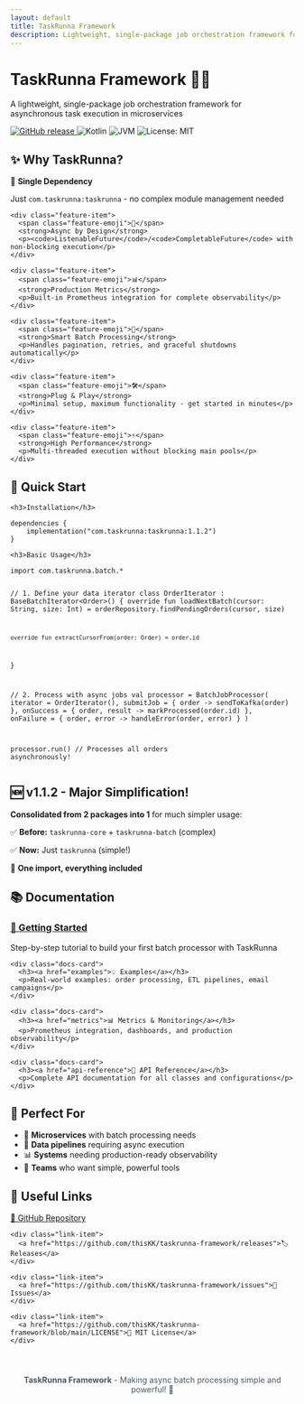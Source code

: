 ```yaml
---
layout: default
title: TaskRunna Framework
description: Lightweight, single-package job orchestration framework for asynchronous task execution
---
```


<div class="hero">
  <h1>TaskRunna Framework 🏃‍♂️</h1>
  <p>A lightweight, single-package job orchestration framework for asynchronous task execution in microservices</p>
</div>

<div class="wrapper">
  <div class="badges">
    <a href="https://github.com/thisKK/taskrunna-framework/releases">
      <img src="https://img.shields.io/github/v/release/thisKK/taskrunna-framework" alt="GitHub release">
    </a>
    <img src="https://img.shields.io/badge/Kotlin-1.9.20-7F52FF.svg?logo=kotlin" alt="Kotlin">
    <img src="https://img.shields.io/badge/JVM-17+-orange.svg" alt="JVM">
    <img src="https://img.shields.io/badge/License-MIT-yellow.svg" alt="License: MIT">
  </div>

  <h2>✨ Why TaskRunna?</h2>
  
  <div class="features">
    <div class="feature-item">
      <span class="feature-emoji">🎯</span>
      <strong>Single Dependency</strong>
      <p>Just <code>com.taskrunna:taskrunna</code> - no complex module management needed</p>
    </div>
    
    <div class="feature-item">
      <span class="feature-emoji">🚀</span>
      <strong>Async by Design</strong>
      <p><code>ListenableFuture</code>/<code>CompletableFuture</code> with non-blocking execution</p>
    </div>
    
    <div class="feature-item">
      <span class="feature-emoji">📊</span>
      <strong>Production Metrics</strong>
      <p>Built-in Prometheus integration for complete observability</p>
    </div>
    
    <div class="feature-item">
      <span class="feature-emoji">🔄</span>
      <strong>Smart Batch Processing</strong>
      <p>Handles pagination, retries, and graceful shutdowns automatically</p>
    </div>
    
    <div class="feature-item">
      <span class="feature-emoji">🛠️</span>
      <strong>Plug & Play</strong>
      <p>Minimal setup, maximum functionality - get started in minutes</p>
    </div>
    
    <div class="feature-item">
      <span class="feature-emoji">⚡</span>
      <strong>High Performance</strong>
      <p>Multi-threaded execution without blocking main pools</p>
    </div>
  </div>

  <div class="quick-start">
    <h2>🚀 Quick Start</h2>
    
    <h3>Installation</h3>

<div class="highlight">
<pre><code class="language-kotlin">dependencies {
    implementation("com.taskrunna:taskrunna:1.1.2")
}</code></pre>
</div>
    
    <h3>Basic Usage</h3>

<div class="highlight">
<pre><code class="language-kotlin">import com.taskrunna.batch.*

// 1. Define your data iterator
class OrderIterator : BaseBatchIterator&lt;Order&gt;() {
    override fun loadNextBatch(cursor: String, size: Int) = 
        orderRepository.findPendingOrders(cursor, size)
    
    override fun extractCursorFrom(order: Order) = order.id
}

// 2. Process with async jobs
val processor = BatchJobProcessor(
    iterator = OrderIterator(),
    submitJob = { order -&gt; sendToKafka(order) },
    onSuccess = { order, result -&gt; markProcessed(order.id) },
    onFailure = { order, error -&gt; handleError(order, error) }
)

processor.run() // Processes all orders asynchronously!</code></pre>
</div>
  </div>

  <div class="version-highlight">
    <h2>🆕 v1.1.2 - Major Simplification!</h2>
    <p><strong>Consolidated from 2 packages into 1</strong> for much simpler usage:</p>
    <p>✅ <strong>Before:</strong> <code>taskrunna-core</code> + <code>taskrunna-batch</code> (complex)</p>
    <p>✅ <strong>Now:</strong> Just <code>taskrunna</code> (simple!)</p>
    <p>🎯 <strong>One import, everything included</strong></p>
  </div>

  <h2>📚 Documentation</h2>

  <div class="docs-grid">
    <div class="docs-card">
      <h3><a href="getting-started">🚀 Getting Started</a></h3>
      <p>Step-by-step tutorial to build your first batch processor with TaskRunna</p>
    </div>
    
    <div class="docs-card">
      <h3><a href="examples">💡 Examples</a></h3>
      <p>Real-world examples: order processing, ETL pipelines, email campaigns</p>
    </div>
    
    <div class="docs-card">
      <h3><a href="metrics">📊 Metrics & Monitoring</a></h3>
      <p>Prometheus integration, dashboards, and production observability</p>
    </div>
    
    <div class="docs-card">
      <h3><a href="api-reference">📖 API Reference</a></h3>
      <p>Complete API documentation for all classes and configurations</p>
    </div>
  </div>

  <div class="perfect-for">
    <h2>🎯 Perfect For</h2>
    <ul>
      <li>🏢 <strong>Microservices</strong> with batch processing needs</li>
      <li>🔄 <strong>Data pipelines</strong> requiring async execution</li>
      <li>📊 <strong>Systems</strong> needing production-ready observability</li>
      <li>👥 <strong>Teams</strong> who want simple, powerful tools</li>
    </ul>
  </div>

  <h2>🔗 Useful Links</h2>

  <div class="links-grid">
    <div class="link-item">
      <a href="https://github.com/thisKK/taskrunna-framework">📂 GitHub Repository</a>
    </div>
    
    <div class="link-item">
      <a href="https://github.com/thisKK/taskrunna-framework/releases">🏷️ Releases</a>
    </div>
    
    <div class="link-item">
      <a href="https://github.com/thisKK/taskrunna-framework/issues">🐛 Issues</a>
    </div>
    
    <div class="link-item">
      <a href="https://github.com/thisKK/taskrunna-framework/blob/main/LICENSE">📄 MIT License</a>
    </div>
  </div>
</div>

<div style="text-align: center; padding: 40px 0; color: #4a5568;">
  <strong>TaskRunna Framework</strong> - Making async batch processing simple and powerful! 🚀
</div>